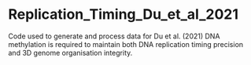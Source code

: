 # Replication_Timing_Du_et_al_2021

Code used to generate and process data for Du et al. (2021) DNA methylation is required to maintain both DNA replication timing precision and 3D genome organisation integrity.
